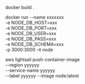 docker build .



docker run --name xxxxxxx \
 -e NODE_DB_HOST=xxx \
 -e NODE_DB_PORT=xxx \
 -e NODE_DB_USER=xxx \
 -e NODE_DB_PASS=xxx \
 -e NODE_DB_SCHEMA=xxx \
-p 3000:3000   -it node


aws lightsail push-container-image \
		--region yyyyyy \
		--service-name yyyyyy \
		--label yyyyyy --image node:latest
